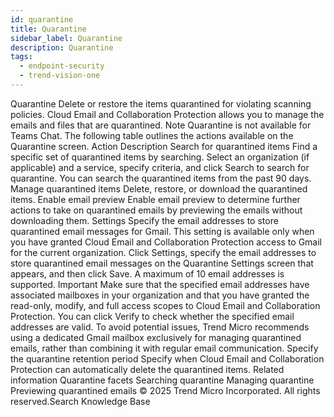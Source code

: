 ```yaml
---
id: quarantine
title: Quarantine
sidebar_label: Quarantine
description: Quarantine
tags:
  - endpoint-security
  - trend-vision-one
---
```


 Quarantine Delete or restore the items quarantined for violating scanning policies. Cloud Email and Collaboration Protection allows you to manage the emails and files that are quarantined. Note Quarantine is not available for Teams Chat. The following table outlines the actions available on the Quarantine screen. Action Description Search for quarantined items Find a specific set of quarantined items by searching. Select an organization (if applicable) and a service, specify criteria, and click Search to search for quarantine. You can search the quarantined items from the past 90 days. Manage quarantined items Delete, restore, or download the quarantined items. Enable email preview Enable email preview to determine further actions to take on quarantined emails by previewing the emails without downloading them. Settings Specify the email addresses to store quarantined email messages for Gmail. This setting is available only when you have granted Cloud Email and Collaboration Protection access to Gmail for the current organization. Click Settings, specify the email addresses to store quarantined email messages on the Quarantine Settings screen that appears, and then click Save. A maximum of 10 email addresses is supported. Important Make sure that the specified email addresses have associated mailboxes in your organization and that you have granted the read-only, modify, and full access scopes to Cloud Email and Collaboration Protection. You can click Verify to check whether the specified email addresses are valid. To avoid potential issues, Trend Micro recommends using a dedicated Gmail mailbox exclusively for managing quarantined emails, rather than combining it with regular email communication. Specify the quarantine retention period Specify when Cloud Email and Collaboration Protection can automatically delete the quarantined items. Related information Quarantine facets Searching quarantine Managing quarantine Previewing quarantined emails © 2025 Trend Micro Incorporated. All rights reserved.Search Knowledge Base